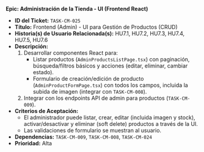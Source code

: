 **Epic: Administración de la Tienda - UI (Frontend React)**

* **ID del Ticket:** `TASK-CM-025`
* **Título:** Frontend (Admin) - UI para Gestión de Productos (CRUD)
* **Historia(s) de Usuario Relacionada(s):** HU7.1, HU7.2, HU7.3, HU7.4, HU7.5, HU7.6
* **Descripción:**
    1.  Desarrollar componentes React para:
        * Listar productos (`AdminProductsListPage.tsx`) con paginación, búsqueda/filtros básicos y acciones (editar, eliminar, cambiar estado).
        * Formulario de creación/edición de producto (`AdminProductFormPage.tsx`) con todos los campos, incluida la subida de imagen (integrar con `TASK-CM-008`).
    2.  Integrar con los endpoints API de admin para productos (`TASK-CM-009`).
* **Criterios de Aceptación:**
    * El administrador puede listar, crear, editar (incluida imagen y stock), activar/desactivar y eliminar (soft delete) productos a través de la UI.
    * Las validaciones de formulario se muestran al usuario.
* **Dependencias:** `TASK-CM-009`, `TASK-CM-008`, `TASK-CM-024`
* **Prioridad:** Alta 

